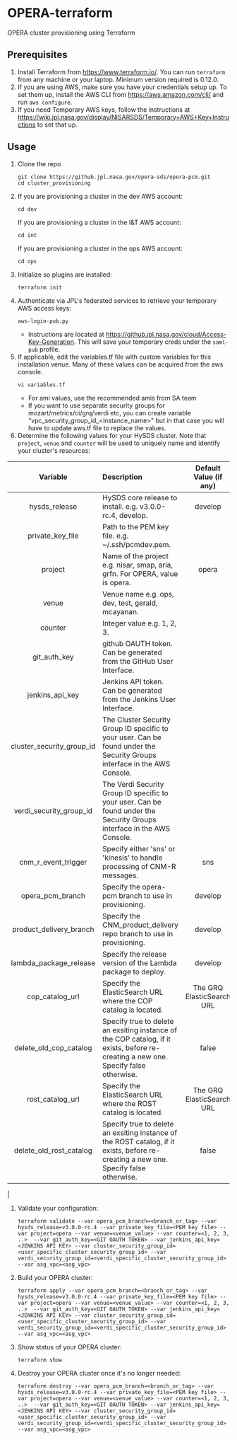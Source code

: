 # OPERA-terraform
OPERA cluster provisioning using Terraform

## Prerequisites
1. Install Terraform from https://www.terraform.io/. You can run `terraform` from any machine or your laptop. Minimum version required is 0.12.0.
1. If you are using AWS, make sure you have your credentials setup up. To set them up, install the AWS CLI from https://aws.amazon.com/cli/ and run `aws configure`.
1. If you need Temporary AWS keys, follow the instructions at https://wiki.jpl.nasa.gov/display/NISARSDS/Temporary+AWS+Key+Instructions to set that up.

## Usage
1. Clone the repo
   ```
   git clone https://github.jpl.nasa.gov/opera-sds/opera-pcm.git
   cd cluster_provisioning
   ```
1. If you are provisioning a cluster in the dev AWS account:
   ```
   cd dev
   ```
   If you are provisioning a cluster in the I&T AWS account:
   ```
   cd int
   ```
   If you are provisioning a cluster in the ops AWS account:
   ```
   cd ops
   ```
1. Initialize so plugins are installed:
   ```
   terraform init
   ```
1. Authenticate via JPL's federated services to retrieve your temporary AWS access keys:
   ```
   aws-login-pub.py
   ```
    - Instructions are located at https://github.jpl.nasa.gov/cloud/Access-Key-Generation. This will save your temporary creds under the `saml-pub` profile.
1. If applicable, edit the variables.tf file with custom variables for this installation venue. Many of these values can be acquired from the aws console.
   ```
   vi variables.tf
   ```
    - For ami values, use the recommended amis from SA team
    - If you want to use separate security groups for mozart/metrics/ci/grq/verdi etc, you can create variable "vpc_security_group_id_<instance_name>" but in that case you will have to update aws.tf file to replace the values.
1. Determine the following values for your HySDS cluster. Note that `project`, `venue` and `counter` will be used to uniquely name and identify your cluster's resources:

| Variable          | Description              | Default Value (if any) |
|:-----------------:|:-------------------------|:----------------------:|
| hysds_release     | HySDS core release to install. e.g. v3.0.0-rc.4, develop. | develop |
| private_key_file  | Path to the PEM key file. e.g. ~/.ssh/pcmdev.pem. |
| project           | Name of the project e.g. nisar, smap, aria, grfn. For OPERA, value is opera. | opera |
| venue             | Venue name e.g. ops, dev, test, gerald, mcayanan. |
| counter           | Integer value e.g. 1, 2, 3. |
| git_auth_key      | github OAUTH token. Can be generated from the GitHub User Interface. |
| jenkins_api_key   | Jenkins API token. Can be generated from the Jenkins User Interface. |
| cluster_security_group_id | The Cluster Security Group ID specific to your user. Can be found under the Security Groups interface in the AWS Console. |
| verdi_security_group_id | The Verdi Security Group ID specific to your user. Can be found under the Security Groups interface in the AWS Console. |
| cnm_r_event_trigger | Specify either 'sns' or 'kinesis' to handle processing of CNM-R messages. | sns |
| opera_pcm_branch | Specify the opera-pcm branch to use in provisioning. | develop |
| product_delivery_branch | Specify the CNM_product_delivery repo branch to use in provisioning. | develop | 
| lambda_package_release | Specify the release version of the Lambda package to deploy. | develop |
| cop_catalog_url | Specify the ElasticSearch URL where the COP catalog is located. | The GRQ ElasticSearch URL |
| delete_old_cop_catalog | Specify true to delete an exsiting instance of the COP catalog, if it exists, before re-creating a new one. Specify false otherwise. | false |
| rost_catalog_url | Specify the ElasticSearch URL where the ROST catalog is located. | The GRQ ElasticSearch URL |
| delete_old_rost_catalog | Specify true to delete an exsiting instance of the ROST catalog, if it exists, before re-creating a new one. Specify false otherwise. | false |
| 
1. Validate your configuration:
   ```
   terraform validate --var opera_pcm_branch=<branch_or_tag> --var hysds_release=v3.0.0-rc.4 --var private_key_file=<PEM key file> --var project=opera --var venue=<venue_value> --var counter=<1, 2, 3, ..>  --var git_auth_key=<GIT OAUTH TOKEN> --var jenkins_api_key=<JENKINS API KEY> --var cluster_security_group_id=<user_specific_cluster_security_group_id> --var verdi_security_group_id=<verdi_specific_cluster_security_group_id> --var asg_vpc=<asg_vpc>
   ```
1. Build your OPERA cluster:
   ```
   terraform apply --var opera_pcm_branch=<branch_or_tag> --var hysds_release=v3.0.0-rc.4 --var private_key_file=<PEM key file> --var project=opera --var venue=<venue_value> --var counter=<1, 2, 3, ..>  --var git_auth_key=<GIT OAUTH TOKEN> --var jenkins_api_key=<JENKINS API KEY> --var cluster_security_group_id=<user_specific_cluster_security_group_id> --var verdi_security_group_id=<verdi_specific_cluster_security_group_id> --var asg_vpc=<asg_vpc>
   ```
1. Show status of your OPERA cluster:
   ```
   terraform show
   ```
1. Destroy your OPERA cluster once it's no longer needed:
   ```
   terraform destroy --var opera_pcm_branch=<branch_or_tag> --var hysds_release=v3.0.0-rc.4 --var private_key_file=<PEM key file> --var project=opera --var venue=<venue_value> --var counter=<1, 2, 3, ..>  --var git_auth_key=<GIT OAUTH TOKEN> --var jenkins_api_key=<JENKINS API KEY> --var cluster_security_group_id=<user_specific_cluster_security_group_id> --var verdi_security_group_id=<verdi_specific_cluster_security_group_id> --var asg_vpc=<asg_vpc>
   ```
